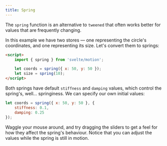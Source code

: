 ```yaml
---
title: Spring
---
```


The `spring` function is an alternative to `tweened` that often works better for values that are frequently changing.

In this example we have two stores — one representing the circle's coordinates, and one representing its size. Let's convert them to springs:

```html
<script>
	import { spring } from 'svelte/motion';

	let coords = spring({ x: 50, y: 50 });
	let size = spring(10);
</script>
```

Both springs have default `stiffness` and `damping` values, which control the spring's, well... springiness. We can specify our own initial values:

```js
let coords = spring({ x: 50, y: 50 }, {
	stiffness: 0.1,
	damping: 0.25
});
```

Waggle your mouse around, and try dragging the sliders to get a feel for how they affect the spring's behaviour. Notice that you can adjust the values while the spring is still in motion.